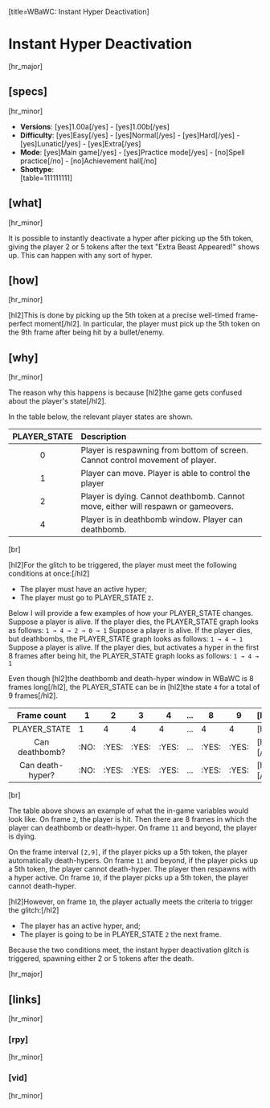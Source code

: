 [title=WBaWC: Instant Hyper Deactivation]
# Instant Hyper Deactivation
[hr_major]

## [specs]
[hr_minor]

* **Versions**: [yes]1.00a[/yes] - [yes]1.00b[/yes]
* **Difficulty**: [yes]Easy[/yes] - [yes]Normal[/yes] - [yes]Hard[/yes] - [yes]Lunatic[/yes] - [yes]Extra[/yes]
* **Mode**: [yes]Main game[/yes] -  [yes]Practice mode[/yes] - [no]Spell practice[/no] - [no]Achievement hall[/no]
* **Shottype**: <div id='table-shottype'></div> [table=111111111]


## [what] 
[hr_minor]

It is possible to instantly deactivate a hyper after picking up the 5th token, giving the player 2 or 5 tokens after the text "Extra Beast Appeared!" shows up. This can happen with any sort of hyper.

## [how]
[hr_minor]

[hl2]This is done by picking up the 5th token at a precise well-timed frame-perfect moment[/hl2]. In particular, the player must pick up the 5th token on the 9th frame after being hit by a bullet/enemy.


## [why]
[hr_minor]

The reason why this happens is because [hl2]the game gets confused about the player's state[/hl2].

In the table below, the relevant player states are shown.

| PLAYER_STATE | Description |
|:------------:|:-----------|
|       0      | Player is respawning from bottom of screen. Cannot control movement of player. |
|       1      | Player can move. Player is able to control the player|
|       2      | Player is dying. Cannot deathbomb. Cannot move, either will respawn or gameovers.|
|       4      | Player is in deathbomb window. Player can deathbomb.|
[br]

[hl2]For the glitch to be triggered, the player must meet the following conditions at once:[/hl2]
+ The player must have an active hyper;
+ The player must go to PLAYER_STATE ``2``.

Below I will provide a few examples of how your PLAYER\_STATE changes.
Suppose a player is alive. If the player dies, the PLAYER\_STATE graph looks as follows:
``1 → 4 → 2 → 0 → 1``
Suppose a player is alive. If the player dies, but deathbombs, the PLAYER\_STATE graph looks as follows:
``1 → 4 → 1``
Suppose a player is alive. If the player dies, but activates a hyper in the first 8 frames after being hit, the PLAYER\_STATE graph looks as follows:
``1 → 4 → 1``

Even though [hl2]the deathbomb and death-hyper window in WBaWC is 8 frames long[/hl2], the PLAYER\_STATE can be in [hl2]the state ``4`` for a total of 9 frames[/hl2].

|  Frame count | 1 | 2 | 3 | 4 |... | 8 | 9 | [hl1]10[/hl1] | 11 | 
|:------------:|---|---|---|---|---|---|---|----|----|
| PLAYER_STATE | 1 | 4 | 4 | 4 | ... | 4 | 4 | [hl1]4[/hl1]  | 2  |
| Can deathbomb? | :NO: | :YES: |:YES: |:YES:|  ... | :YES: | :YES: | [hl1]:NO:[/hl1]  | :NO:  |
| Can death-hyper? | :NO: | :YES: | :YES: |:YES:| ... | :YES: | :YES: | [hl1]:NO:[/hl1]  | :NO:  | 
[br]

The table above shows an example of what the in-game variables would look like. 
On frame ``2``, the player is hit. Then there are 8 frames in which the player can deathbomb or death-hyper. On frame ``11`` and beyond, the player is dying.

On the frame interval ``[2,9]``, if the player picks up a 5th token, the player automatically death-hypers. 
On frame ``11`` and beyond, if the player picks up a 5th token, the player cannot death-hyper. The player then respawns with a hyper active.
On frame ``10``, if the player picks up a 5th token, the player cannot death-hyper.

[hl2]However, on frame ``10``, the player actually meets the criteria to trigger the glitch:[/hl2]
+ The player has an active hyper, and;
+ The player is going to be in PLAYER_STATE ``2`` the next frame.

Because the two conditions meet, the instant hyper deactivation glitch is triggered, spawning either 2 or 5 tokens after the death.


[hr_major]
## [links]
[hr_minor]
### [rpy]
[hr_minor]
### [vid]
[hr_minor]
